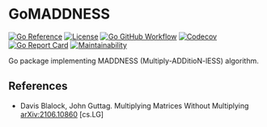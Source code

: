 # GoMADDNESS

[![Go Reference](https://pkg.go.dev/badge/github.com/nlpodyssey/gomaddness.svg)](https://pkg.go.dev/github.com/nlpodyssey/gomaddness)
[![License](https://img.shields.io/github/license/nlpodyssey/gomaddness)](https://github.com/nlpodyssey/gomaddness/blob/main/LICENSE)
[![Go GitHub Workflow](https://github.com/nlpodyssey/gomaddness/actions/workflows/go.yml/badge.svg)](https://github.com/nlpodyssey/gomaddness/actions/workflows/go.yml?query=branch%3Amain)
[![Codecov](https://codecov.io/gh/nlpodyssey/gomaddness/branch/main/graph/badge.svg?token=TypbZxKJFR)](https://codecov.io/gh/nlpodyssey/gomaddness)
[![Go Report Card](https://goreportcard.com/badge/github.com/nlpodyssey/gomaddness)](https://goreportcard.com/report/github.com/nlpodyssey/gomaddness)
[![Maintainability](https://api.codeclimate.com/v1/badges/e0f3e6a613ac0af1fcff/maintainability)](https://codeclimate.com/github/nlpodyssey/gomaddness/maintainability)

Go package implementing MADDNESS (Multiply-ADDitioN-lESS) algorithm.

## References

- Davis Blalock, John Guttag.
  Multiplying Matrices Without Multiplying
  [arXiv:2106.10860](https://arxiv.org/abs/2106.10860) \[cs.LG\]
